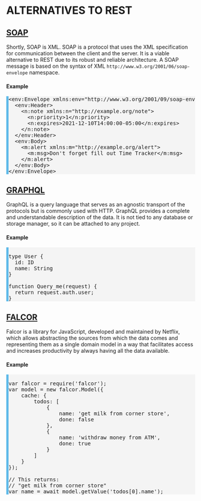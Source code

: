 # ALTERNATIVES TO REST
## [SOAP](https://learning.oreilly.com/library/view/programming-web-services/0596000952/ch02.html)
Shortly, SOAP is XML. SOAP is a protocol that uses the XML specification for communication between the client and the server. It is a viable alternative to REST due to its robust and reliable architecture. A SOAP message is based on the syntax of XML `http://www.w3.org/2001/06/soap-envelope` namespace.

#### Example

<pre style="background-color: #F4F4F4; border-left: 6px solid #5EBAE9;">
&lt;env:Envelope xmlns:env="http://www.w3.org/2001/09/soap-envelope"&gt;
  &lt;env:Header&gt;
    &lt;n:note xmlns:n="http://example.org/note"&gt;
      &lt;n:priority&gt;1&lt;/n:priority&gt;
      &lt;n:expires&gt;2021-12-10T14:00:00-05:00&lt;/n:expires&gt;
    &lt;/n:note&gt;
  &lt;/env:Header&gt;
  &lt;env:Body&gt;
    &lt;m:alert xmlns:m="http://example.org/alert"&gt;
      &lt;m:msg&gt;Don't forget fill out Time Tracker&lt;/m:msg&gt;
    &lt;/m:alert&gt;
  &lt;/env:Body&gt;
&lt;/env:Envelope&gt;
</pre>


## [GRAPHQL](https://graphql.org/learn/)
GraphQL is a query language that serves as an agnostic transport of the protocols but is commonly used with HTTP. GraphQL provides a complete and understandable description of the data. It is not tied to any database or storage manager, so it can be attached to any project.

#### Example

<pre style="background-color: #F4F4F4; border-left: 6px solid #5EBAE9;">

type User {
  id: ID
  name: String
}

function Query_me(request) {
  return request.auth.user;
}
</pre>

## [FALCOR](https://netflix.github.io/falcor/)

Falcor is a library for JavaScript, developed and maintained by Netflix, which allows abstracting the sources from which the data comes and representing them as a single domain model in a way that facilitates access and increases productivity by always having all the data available.

#### Example

<pre style="background-color: #F4F4F4; border-left: 6px solid #5EBAE9;">

var falcor = require('falcor');
var model = new falcor.Model({
    cache: {
        todos: [
            {
                name: 'get milk from corner store',
                done: false
            },
            {
                name: 'withdraw money from ATM',
                done: true
            }
        ]
    }
});

// This returns:
// "get milk from corner store"
var name = await model.getValue('todos[0].name');
</pre>
